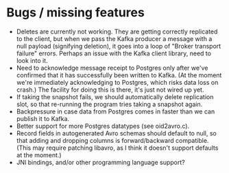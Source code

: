 Bugs / missing features
=======================

* Deletes are currently not working. They are getting correctly replicated to the client,
  but when we pass the Kafka producer a message with a null payload (signifying deletion),
  it goes into a loop of "Broker transport failure" errors. Perhaps an issue with the
  Kafka client library, need to look into it.
* Need to acknowledge message receipt to Postgres only after we've confirmed that it has
  successfully been written to Kafka. (At the moment we're immediately acknowledging to
  Postgres, which risks data loss on crash.) The facility for doing this is there, it's
  just not wired up yet.
* If taking the snapshot fails, we should automatically delete replication slot, so that
  re-running the program tries taking a snapshot again.
* Backpressure in case data from Postgres comes in faster than we can publish it to Kafka.
* Better support for more Postgres datatypes (see oid2avro.c).
* Record fields in autogenerated Avro schemas should default to null, so that adding
  and dropping columns is forward/backward compatible. (This may require patching libavro,
  as I think it doesn't support defaults at the moment.)
* JNI bindings, and/or other programming language support?
